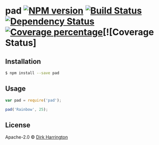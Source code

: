 # pad [![NPM version][npm-image]][npm-url] [![Build Status][travis-image]][travis-url] [![Dependency Status][daviddm-image]][daviddm-url] [![Coverage percentage][coveralls-image]][coveralls-url][![Coverage Status]
> 

## Installation

```sh
$ npm install --save pad
```

## Usage

```js
var pad = require('pad');

pad('Rainbow', 25);
```
## License

Apache-2.0 © [Dirk Harrington]()


[npm-image]: https://badge.fury.io/js/pad.svg
[npm-url]: https://npmjs.org/package/pad
[travis-image]: https://travis-ci.org/dirkharrington/pad.svg?branch=master
[travis-url]: https://travis-ci.org/dirkharrington/pad
[daviddm-image]: https://david-dm.org/dirkharrington/pad.svg?theme=shields.io
[daviddm-url]: https://david-dm.org/dirkharrington/pad
[coveralls-image]: https://coveralls.io/repos/dirkharrington/pad/badge.svg
[coveralls-url]: https://coveralls.io/r/dirkharrington/pad
